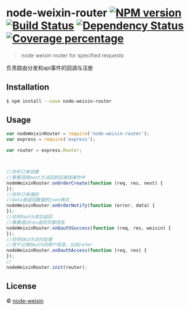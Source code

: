 # node-weixin-router [![NPM version][npm-image]][npm-url] [![Build Status][travis-image]][travis-url] [![Dependency Status][daviddm-image]][daviddm-url] [![Coverage percentage][coveralls-image]][coveralls-url]
> node weixin router for specified requests

负责路由分发和api事件的回调与注册

## Installation

```sh
$ npm install --save node-weixin-router
```

## Usage

```js
var nodeWeixinRouter = require('node-weixin-router');
var express = require('express');

var router = express.Router;



//侦听订单创建
//需要调用next方法回到后继续操作中
nodeWeixinRouter.onOrderCreate(function (req, res, next) {
});
//侦听订单通知
//data是返回数据的json格式
nodeWeixinRouter.onOrderNotify(function (error, data) {
});
//侦听Oauth成功返回
//需要通过res返回页面信息
nodeWeixinRouter.onOauthSuccess(function (req, res, weixin) {
});
//侦听OAuth访问处理
//用于记录OAuth的用户信息，比如refer
nodeWeixinRouter.onOauthAccess(function (req, res) {
});
//
nodeWeixinRouter.init(router);


```
## License

 © [node-weixin](www.node-weixin.com)


[npm-image]: https://badge.fury.io/js/node-weixin-router.svg
[npm-url]: https://npmjs.org/package/node-weixin-router
[travis-image]: https://travis-ci.org/node-weixin/node-weixin-router.svg?branch=master
[travis-url]: https://travis-ci.org/node-weixin/node-weixin-router
[daviddm-image]: https://david-dm.org/node-weixin/node-weixin-router.svg?theme=shields.io
[daviddm-url]: https://david-dm.org/node-weixin/node-weixin-router
[coveralls-image]: https://coveralls.io/repos/node-weixin/node-weixin-router/badge.svg
[coveralls-url]: https://coveralls.io/r/node-weixin/node-weixin-router
